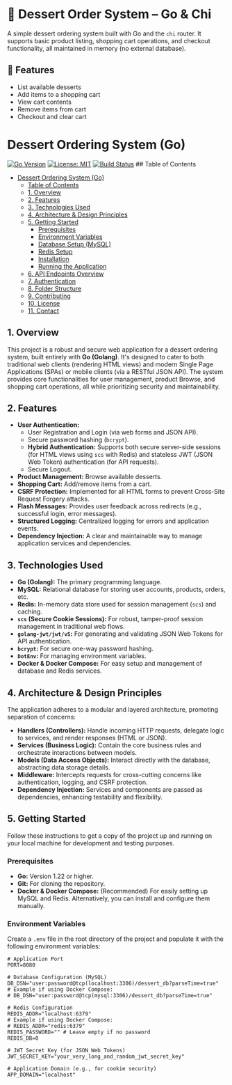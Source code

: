 # 🍰 Dessert Order System – Go & Chi

A simple dessert ordering system built with Go and the `chi` router. It supports basic product listing, shopping cart operations, and checkout functionality, all maintained in memory (no external database).

## 🚀 Features

- List available desserts
- Add items to a shopping cart
- View cart contents
- Remove items from cart
- Checkout and clear cart

# Dessert Ordering System (Go)

[![Go Version](https://img.shields.io/badge/go-1.22%2B-blue.svg)](https://golang.org/doc/go1.22)
[![License: MIT](https://img.shields.io/badge/License-MIT-yellow.svg)](https://opensource.org/licenses/MIT)
[![Build Status](https://img.shields.io/badge/build-passing-brightgreen)](https://github.com/your-username/your-repo-name/actions) ## Table of Contents

- [Dessert Ordering System (Go)](#dessert-ordering-system-go)
  - [Table of Contents](#table-of-contents)
  - [1. Overview](#1-overview)
  - [2. Features](#2-features)
  - [3. Technologies Used](#3-technologies-used)
  - [4. Architecture & Design Principles](#4-architecture--design-principles)
  - [5. Getting Started](#5-getting-started)
    - [Prerequisites](#prerequisites)
    - [Environment Variables](#environment-variables)
    - [Database Setup (MySQL)](#database-setup-mysql)
    - [Redis Setup](#redis-setup)
    - [Installation](#installation)
    - [Running the Application](#running-the-application)
  - [6. API Endpoints Overview](#6-api-endpoints-overview)
  - [7. Authentication](#7-authentication)
  - [8. Folder Structure](#8-folder-structure)
  - [9. Contributing](#9-contributing)
  - [10. License](#10-license)
  - [11. Contact](#11-contact)

## 1. Overview

This project is a robust and secure web application for a dessert ordering system, built entirely with **Go (Golang)**. It's designed to cater to both traditional web clients (rendering HTML views) and modern Single Page Applications (SPAs) or mobile clients (via a RESTful JSON API). The system provides core functionalities for user management, product Browse, and shopping cart operations, all while prioritizing security and maintainability.

## 2. Features

- **User Authentication:**
  - User Registration and Login (via web forms and JSON API).
  - Secure password hashing (`bcrypt`).
  - **Hybrid Authentication:** Supports both secure server-side sessions (for HTML views using `scs` with Redis) and stateless JWT (JSON Web Token) authentication (for API requests).
  - Secure Logout.
- **Product Management:** Browse available desserts.
- **Shopping Cart:** Add/remove items from a cart.
- **CSRF Protection:** Implemented for all HTML forms to prevent Cross-Site Request Forgery attacks.
- **Flash Messages:** Provides user feedback across redirects (e.g., successful login, error messages).
- **Structured Logging:** Centralized logging for errors and application events.
- **Dependency Injection:** A clear and maintainable way to manage application services and dependencies.

## 3. Technologies Used

- **Go (Golang):** The primary programming language.
- **MySQL:** Relational database for storing user accounts, products, orders, etc.
- **Redis:** In-memory data store used for session management (`scs`) and caching.
- **`scs` (Secure Cookie Sessions):** For robust, tamper-proof session management in traditional web flows.
- **`golang-jwt/jwt/v5`:** For generating and validating JSON Web Tokens for API authentication.
- **`bcrypt`:** For secure one-way password hashing.
- **`DotEnv`:** For managing environment variables.
- **Docker & Docker Compose:** For easy setup and management of database and Redis services.

## 4. Architecture & Design Principles

The application adheres to a modular and layered architecture, promoting separation of concerns:

- **Handlers (Controllers):** Handle incoming HTTP requests, delegate logic to services, and render responses (HTML or JSON).
- **Services (Business Logic):** Contain the core business rules and orchestrate interactions between models.
- **Models (Data Access Objects):** Interact directly with the database, abstracting data storage details.
- **Middleware:** Intercepts requests for cross-cutting concerns like authentication, logging, and CSRF protection.
- **Dependency Injection:** Services and components are passed as dependencies, enhancing testability and flexibility.

## 5. Getting Started

Follow these instructions to get a copy of the project up and running on your local machine for development and testing purposes.

### Prerequisites

- **Go:** Version 1.22 or higher.
- **Git:** For cloning the repository.
- **Docker & Docker Compose:** (Recommended) For easily setting up MySQL and Redis. Alternatively, you can install and configure them manually.

### Environment Variables

Create a `.env` file in the root directory of the project and populate it with the following environment variables:

```dotenv
# Application Port
PORT=8080

# Database Configuration (MySQL)
DB_DSN="user:password@tcp(localhost:3306)/dessert_db?parseTime=true"
# Example if using Docker Compose:
# DB_DSN="user:password@tcp(mysql:3306)/dessert_db?parseTime=true"

# Redis Configuration
REDIS_ADDR="localhost:6379"
# Example if using Docker Compose:
# REDIS_ADDR="redis:6379"
REDIS_PASSWORD="" # Leave empty if no password
REDIS_DB=0

# JWT Secret Key (for JSON Web Tokens)
JWT_SECRET_KEY="your_very_long_and_random_jwt_secret_key"

# Application Domain (e.g., for cookie security)
APP_DOMAIN="localhost"
```
